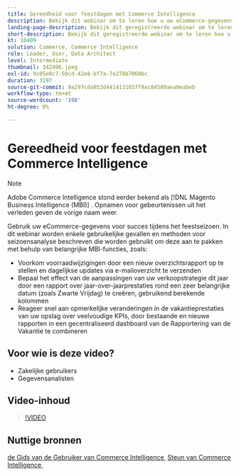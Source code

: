 ```yaml
---
title: Gereedheid voor feestdagen met Commerce Intelligence
description: Bekijk dit webinar om te leren hoe u uw eCommerce-gegevens kunt gebruiken voor succes tijdens het feestseizoen.
landing-page-description: Bekijk dit geregistreerde webinar om te leren hoe u uw gegevens van de eCommerce voor succes tijdens het vakantieseizoen kunt gebruiken.
short-description: Bekijk dit geregistreerde webinar om te leren hoe u uw gegevens van de eCommerce voor succes tijdens het vakantieseizoen kunt gebruiken.
kt: 10409
solution: Commerce, Commerce Intelligence
role: Leader, User, Data Architect
level: Intermediate
thumbnail: 342496.jpeg
exl-id: 9c05e0c7-50cd-42e8-bf7a-7e278b7060bc
duration: 3197
source-git-commit: 9a297cda953d4414131657f9ac84580aea0eabeb
workflow-type: tm+mt
source-wordcount: '198'
ht-degree: 0%

---
```


# Gereedheid voor feestdagen met Commerce Intelligence

>[!NOTE]
>
>Adobe Commerce Intelligence stond eerder bekend als [!DNL Magento Business Intelligence (MBI)] . Opnamen voor gebeurtenissen uit het verleden geven de vorige naam weer.

Gebruik uw eCommerce-gegevens voor succes tijdens het feestseizoen. In dit webinar worden enkele gebruikelijke gevallen en methoden voor seizoensanalyse beschreven die worden gebruikt om deze aan te pakken met behulp van belangrijke MBI-functies, zoals:

- Voorkom voorraadwijzigingen door een nieuw overzichtsrapport op te stellen en dagelijkse updates via e-mailoverzicht te verzenden
- Bepaal het effect van de aanpassingen van uw verkoopstrategie dit jaar door een rapport over jaar-over-jaarprestaties rond een zeer belangrijke datum (zoals Zwarte Vrijdag) te creëren, gebruikend berekende kolommen
- Reageer snel aan opmerkelijke veranderingen in de vakantieprestaties van uw opslag over veelvoudige KPIs, door bestaande en nieuwe rapporten in een gecentraliseerd dashboard van de Rapportering van de Vakantie te combineren

## Voor wie is deze video?

- Zakelijke gebruikers
- Gegevensanalisten

## Video-inhoud

>[!VIDEO](https://video.tv.adobe.com/v/342496?quality=12&learn=on)

## Nuttige bronnen

[&#x200B; de Gids van de Gebruiker van Commerce Intelligence &#x200B;](https://experienceleague.adobe.com/docs/commerce-business-intelligence/mbi/guide-overview.html?lang=nl)
[&#x200B; Steun van Commerce Intelligence &#x200B;](https://experienceleague.adobe.com/docs/commerce-knowledge-base/kb/troubleshooting/miscellaneous/mbi-service-policies.html?lang=nl-NL)
